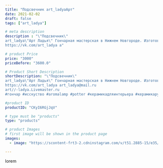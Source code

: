 ```yaml
---
title: "Подсвечник art_ladyaАрт"
date: 2021-02-02
draft: false
tags: ["art_ladya"]

# meta description
description : "\"Подсвечник\" 
art_ladya\"Арт Ладья\" Гончарная мастерская в Нижнем Новгороде. Изготовление керамики и мастер//-классы по обучению. 
https://vk.com/art_ladya a"

# product Price
price: "3000"
priceBefore: "3600.0"

# Product Short Description
shortDescription: "\"Подсвечник\" 
art_ladya\"Арт Ладья\" Гончарная мастерская в Нижнем Новгороде. Изготовление керамики и мастер//-классы по обучению. 
https://vk.com/art_ladya art_ladya@mail.ru 
art//-ladya.Livemaster.ru
#гончар #исскуство #aromalamp #potter #керамикадляинтерьера #керамикаручнаяработа #гончарнаямастерская #керамиканазаказ #handmade #свеча #керамика #candlestick #эксклюзивнаякерамика #painter #dishes #decor #ceramicar #nntoday #claygoods #аромалампа #earthenware #ceramic #design #magic #lodge #ceramicart #историческаяреконструкция #подсвечник #clay #авторскаякерамика"

#product ID
productID: "CKyI6RGjJqV"

# type must be "products"
type: "products"

# product Images
# first image will be shown in the product page
images:
  - image: "https://scontent-frt3-2.cdninstagram.com/v/t51.2885-15/e35/145569233_720784111960801_3702161329664963517_n.jpg?_nc_ht=scontent-frt3-2.cdninstagram.com&_nc_cat=101&_nc_ohc=9Kmb4-J-Ar4AX-mAyM1&edm=APU89FABAAAA&ccb=7-4&oh=e0100c8347082d54966933448644865b&oe=612B63D3&_nc_sid=86f79a&ig_cache_key=MjUwMDA5OTkzMTYwOTI3NTAyOQ%3D%3D.2-ccb7-4"

---
```

lorem
